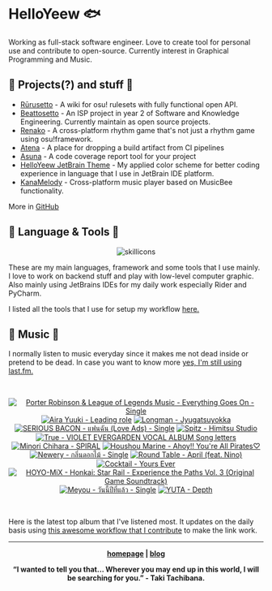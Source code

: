 # HelloYeew 🐟

Working as full-stack software engineer. Love to create tool for personal use and contribute to open-source. Currently interest in Graphical Programming and Music.

<!-- <p align=center>
    <img src=https://helloyeew.dev/home.webp style="border-radius: 8px" alt="HelloYeew" />
</p> -->


## 📄 Projects(?) and stuff 📄

- [Rūrusetto](https://rulesets.info/) - A wiki for osu! rulesets with fully functional open API.
- [Beattosetto](https://beatsets.info/) - An ISP project in year 2 of Software and Knowledge Engineering. Currently maintain as open source projects.
- [Renako](https://github.com/HelloYeew/renako) - A cross-platform rhythm game that's not just a rhythm game using osu!framework.
- [Atena](https://github.com/HelloYeew/atena) - A place for dropping a build artifact from CI pipelines
- [Asuna](https://github.com/HelloYeew/asuna) - A code coverage report tool for your project
- [HelloYeew JetBrain Theme](https://plugins.jetbrains.com/plugin/22883-helloyeew-theme) - My applied color scheme for better coding experience in language that I use in JetBrain IDE platform.
- [KanaMelody](https://github.com/HelloYeew/kana-melody) - Cross-platform music player based on MusicBee functionality.

More in [GitHub](https://github.com/HelloYeew?tab=repositories)

## 📇 Language & Tools 📇

<p align=center>
<img src=https://skillicons.dev/icons?i=cs,dotnet,python,django,java,js,ts,html,css,tailwind,prisma,nestjs,express,astro,svelte,php,docker,rider,pycharm,webstorm,idea,vscode,figma alt="skillicons" />
</p>

These are my main languages, framework and some tools that I use mainly. I love to work on backend stuff and play with low-level computer graphic. Also mainly using JetBrains IDEs for my daily work especially Rider and PyCharm.

I listed all the tools that I use for setup my workflow <a href="https://github.com/HelloYeew/workflow-setup">here.</a>

## 🎵 Music 🎵

I normally listen to music everyday since it makes me not dead inside or pretend to be dead. In case you want to know more <a href="https://www.last.fm/user/HelloYeew">yes, I'm still using last.fm.
  
<br>

<!-- lastfm -->
<p align="center"><a href="https://www.last.fm/music/Porter+Robinson+&+League+of+Legends+Music/Everything+Goes+On+-+Single"><img src="https://lastfm.freetls.fastly.net/i/u/64s/1ef499846debcb06403cffeaec9a592e.jpg" title="Porter Robinson & League of Legends Music - Everything Goes On - Single"></a> <a href="https://www.last.fm/music/Aira+Yuuki/Leading+role"><img src="https://lastfm.freetls.fastly.net/i/u/64s/1105d0ee7dcd61440180a72ac9abdf56.jpg" title="Aira Yuuki - Leading role"></a> <a href="https://www.last.fm/music/Longman/Jyugatsuyokka"><img src="https://lastfm.freetls.fastly.net/i/u/64s/077103aafd837bdab029ebcb4a31c1ef.jpg" title="Longman - Jyugatsuyokka"></a> <a href="https://www.last.fm/music/SERIOUS+BACON/%E0%B9%81%E0%B8%9F%E0%B8%99%E0%B8%89%E0%B8%B1%E0%B8%99+(Love+Ads)+-+Single"><img src="https://lastfm.freetls.fastly.net/i/u/64s/99ddf4377a985f4ac6f863baab127485.jpg" title="SERIOUS BACON - แฟนฉัน (Love Ads) - Single"></a> <a href="https://www.last.fm/music/Spitz/Himitsu+Studio"><img src="https://lastfm.freetls.fastly.net/i/u/64s/c6bf34b746d057959c61783c58e4c231.jpg" title="Spitz - Himitsu Studio"></a> <a href="https://www.last.fm/music/True/VIOLET+EVERGARDEN+VOCAL+ALBUM+Song+letters"><img src="https://lastfm.freetls.fastly.net/i/u/64s/0dd0337499d2906d1780d80a44a6a418.png" title="True - VIOLET EVERGARDEN VOCAL ALBUM Song letters"></a> <a href="https://www.last.fm/music/Minori+Chihara/SPIRAL"><img src="https://lastfm.freetls.fastly.net/i/u/64s/4cb4859f3e01fd4abd55ba8c5cd97310.jpg" title="Minori Chihara - SPIRAL"></a> <a href="https://www.last.fm/music/Houshou+Marine/Ahoy!!+You%27re+All+Pirates%E2%99%A1"><img src="https://lastfm.freetls.fastly.net/i/u/64s/4c37848d0cfae1dcf405e9eb76951183.png" title="Houshou Marine - Ahoy!! You're All Pirates♡"></a> <a href="https://www.last.fm/music/Newery/%E0%B8%81%E0%B8%A5%E0%B8%B4%E0%B9%88%E0%B8%99%E0%B8%94%E0%B8%AD%E0%B8%81%E0%B9%84%E0%B8%A1%E0%B9%89+-+Single"><img src="https://lastfm.freetls.fastly.net/i/u/64s/ca3af63954cd6b8890cf618e5c8ec44f.jpg" title="Newery - กลิ่นดอกไม้ - Single"></a> <a href="https://www.last.fm/music/Round+Table/April+(feat.+Nino)"><img src="https://lastfm.freetls.fastly.net/i/u/64s/459465fab425954d4bca236797460052.jpg" title="Round Table - April (feat. Nino)"></a> <a href="https://www.last.fm/music/Cocktail/Yours+Ever"><img src="https://lastfm.freetls.fastly.net/i/u/64s/089f556715f162a8662839d420c2db9b.jpg" title="Cocktail - Yours Ever"></a> <a href="https://www.last.fm/music/HOYO-MiX/Honkai:+Star+Rail+-+Experience+the+Paths+Vol.+3+(Original+Game+Soundtrack)"><img src="https://lastfm.freetls.fastly.net/i/u/64s/5b40b31861bd60f99b582f980ae14932.jpg" title="HOYO-MiX - Honkai: Star Rail - Experience the Paths Vol. 3 (Original Game Soundtrack)"></a> <a href="https://www.last.fm/music/Meyou/%E0%B8%A7%E0%B8%B1%E0%B8%99%E0%B8%99%E0%B8%B5%E0%B9%89%E0%B8%9B%E0%B8%B5%E0%B8%97%E0%B8%B5%E0%B9%88%E0%B9%81%E0%B8%A5%E0%B9%89%E0%B8%A7+-+Single"><img src="https://lastfm.freetls.fastly.net/i/u/64s/23698ab6e4cb7f491b2984f5ac7b3ea5.jpg" title="Meyou - วันนี้ปีที่แล้ว - Single"></a> <a href="https://www.last.fm/music/YUTA/Depth"><img src="https://lastfm.freetls.fastly.net/i/u/64s/845c6ec136a482d444db350ede693bd5.jpg" title="YUTA - Depth"></a> </p>

<br>

Here is the latest top album that I've listened most. It updates on the daily basis using <a href="https://github.com/melipass/lastfm-to-markdown/">this awesome workflow that I contribute</a> to make the link work.

---

<p align="center"><b><a href="https://helloyeew.dev">homepage</a> | <b><a href="https://helloyeew.dev/blog">blog</a></p>

<p align="center">“I wanted to tell you that… Wherever you may end up in this world, I will be searching for you.” - Taki Tachibana.</p>

